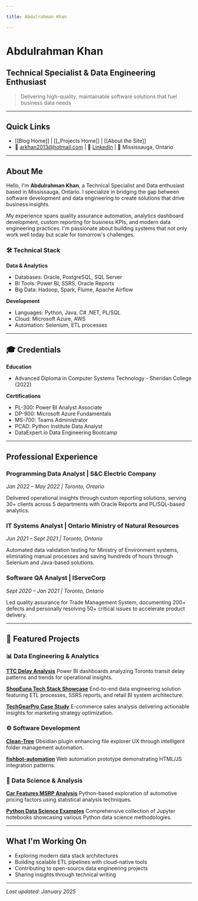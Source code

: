 ```yaml
---

title: Abdulrahman Khan

---
```

# Abdulrahman Khan

## Technical Specialist & Data Engineering Enthusiast

> Delivering high-quality, maintainable software solutions that fuel business data needs

---

## Quick Links

- [[Blog Home]] | [[_Projects Home]] | [[About the Site]]
- 📧 arkhan2013@hotmail.com | 🔗 [LinkedIn](https://www.linkedin.com/in/abdulrahman-khan) | 📍 Mississauga, Ontario

---

## About Me

Hello, I'm **Abdulrahman Khan**, a Technical Specialist and Data enthusiast based in Mississauga, Ontario. I specialize in bridging the gap between software development and data engineering to create solutions that drive business insights.

My experience spans quality assurance automation, analytics dashboard development, custom reporting for business KPIs, and modern data engineering practices. I'm passionate about building systems that not only work well today but scale for tomorrow's challenges.

### 🛠️ Technical Stack

**Data & Analytics**
- Databases: Oracle, PostgreSQL, SQL Server
- BI Tools: Power BI, SSRS, Oracle Reports
- Big Data: Hadoop, Spark, Flume, Apache Airflow

**Development**
- Languages: Python, Java, C# .NET, PL/SQL
- Cloud: Microsoft Azure, AWS
- Automation: Selenium, ETL processes

---

## 🎓 Credentials

**Education**
- Advanced Diploma in Computer Systems Technology - Sheridan College (2022)

**Certifications**
- PL-300: Power BI Analyst Associate
- DP-900: Microsoft Azure Fundamentals
- MS-700: Teams Administrator
- PCAD: Python Institute Data Analyst
- DataExpert.io Data Engineering Bootcamp

---

## Professional Experience

### Programming Data Analyst | S&C Electric Company

_Jan 2022 – May 2022 | Toronto, Ontario_

Delivered operational insights through custom reporting solutions, serving 30+ clients across 5 departments with Oracle Reports and PL/SQL-based analytics.

### IT Systems Analyst | Ontario Ministry of Natural Resources

_Jun 2021 – Sept 2021 | Toronto, Ontario_

Automated data validation testing for Ministry of Environment systems, eliminating manual processes and saving hundreds of hours through Selenium and Java-based solutions.

### Software QA Analyst | IServeCorp

_Sept 2020 – Jan 2021 | Toronto, Ontario_

Led quality assurance for Trade Management System, documenting 200+ defects and personally resolving 50+ critical issues to accelerate product delivery.

---

## 🚀 Featured Projects

### 📊 Data Engineering & Analytics

**[TTC Delay Analysis](https://github.com/abdulrahman-khan/TTC-Delay-Analysis)** Power BI dashboards analyzing Toronto transit delay patterns and trends for operational insights.

**[ShopEuna Tech Stack Showcase](https://github.com/abdulrahman-khan/ShopEuna-TechStackShowcase)** End-to-end data engineering solution featuring ETL processes, SSRS reports, and retail BI system architecture.

**[TechGearPro Case Study](https://github.com/abdulrahman-khan/TechGearPro_CaseStudy)** E-commerce sales analysis delivering actionable insights for marketing strategy optimization.

### ⚙️ Software Development

**[Clean-Tree](https://github.com/abdulrahman-khan/Clean-Tree)** Obsidian plugin enhancing file explorer UX through intelligent folder management automation.

**[fishbot-automation](https://github.com/abdulrahman-khan/fishbot-automation)** Web automation prototype demonstrating HTML/JS integration patterns.

### 🔬 Data Science & Analysis

**[Car Features MSRP Analysis](https://github.com/abdulrahman-khan/CarFeaturesMSRPAnalysis)** Python-based exploration of automotive pricing factors using statistical analysis techniques.

**[Python Data Science Examples](https://github.com/abdulrahman-khan/python-datascience-examples)** Comprehensive collection of Jupyter notebooks showcasing various Python data science methodologies.

---

## What I'm Working On

- Exploring modern data stack architectures
- Building scalable ETL pipelines with cloud-native tools
- Contributing to open-source data engineering projects
- Sharing insights through technical writing

---

_Last updated: January 2025_